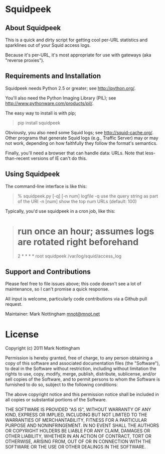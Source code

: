 
# Squidpeek

## About Squidpeek

This is a quick and dirty script for getting cool per-URL statistics and sparklines out of your Squid access logs.

Because it's per-URL, it's most appropriate for use with gateways (aka "reverse proxies").

## Requirements and Installation

Squidpeek needs Python 2.5 or greater; see <http://python.org/>. 

You'll also need the Python Imaging Library (PIL); see <http://www.pythonware.com/products/pil/>.

The easy way to install is with pip;

> pip install squidpeek

Obviously, you also need some Squid logs; see <http://squid-cache.org/>. Other programs that generate Squid logs (e.g., Traffic Server) may or may not work, depending on how faithfully they follow the format's semantics.

Finally, you'll need a browser that can handle data: URLs. Note that less-than-recent versions of IE can't do this.


## Using Squidpeek

The command-line interface is like this:

> % squidpeek.py [-q] [-n num] logfile
>   -q  use the query string as part of the URI
>   -n [num] show the top num URLs (default: 100)

Typically, you'd use squidpeek in a cron job, like this:

> # run once an hour; assumes logs are rotated right beforehand
> 2 * * * * root squidpeek /var/log/squid/access_log

## Support and Contributions

Please feel free to file issues above; this code doesn't see a lot of maintenance, so I can't promise a quick response.

All input is welcome, particularly code contributions via a Github pull request. 

Maintainer: Mark Nottingham <mnot@mnot.net>


# License

Copyright (c) 2011 Mark Nottingham

Permission is hereby granted, free of charge, to any person obtaining a copy
of this software and associated documentation files (the "Software"), to deal
in the Software without restriction, including without limitation the rights
to use, copy, modify, merge, publish, distribute, sublicense, and/or sell
copies of the Software, and to permit persons to whom the Software is
furnished to do so, subject to the following conditions:

The above copyright notice and this permission notice shall be included in
all copies or substantial portions of the Software.

THE SOFTWARE IS PROVIDED "AS IS", WITHOUT WARRANTY OF ANY KIND, EXPRESS OR
IMPLIED, INCLUDING BUT NOT LIMITED TO THE WARRANTIES OF MERCHANTABILITY,
FITNESS FOR A PARTICULAR PURPOSE AND NONINFRINGEMENT. IN NO EVENT SHALL THE
AUTHORS OR COPYRIGHT HOLDERS BE LIABLE FOR ANY CLAIM, DAMAGES OR OTHER
LIABILITY, WHETHER IN AN ACTION OF CONTRACT, TORT OR OTHERWISE, ARISING FROM,
OUT OF OR IN CONNECTION WITH THE SOFTWARE OR THE USE OR OTHER DEALINGS IN
THE SOFTWARE.